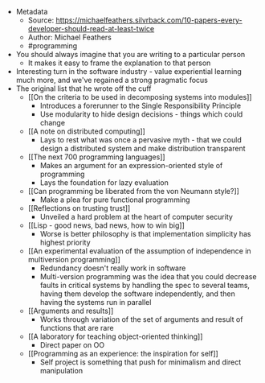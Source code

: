 - Metadata
    - Source: https://michaelfeathers.silvrback.com/10-papers-every-developer-should-read-at-least-twice
    - Author: Michael Feathers
    - #programming
- You should always imagine that you are writing to a particular person
    - It makes it easy to frame the explanation to that person
- Interesting turn in the software industry - value experiential learning much more, and we've regained a strong pragmatic focus
- The original list that he wrote off the cuff
    - [[On the criteria to be used in decomposing systems into modules]]
        - Introduces a forerunner to the Single Responsibility Principle
        - Use modularity to hide design decisions - things which could change
    - [[A note on distributed computing]]
        - Lays to rest what was once a pervasive myth - that we could design a distributed system and make distribution transparent
    - [[The next 700 programming languages]]
        - Makes an argument for an expression-oriented style of programming
        - Lays the foundation for lazy evaluation
    - [[Can programming be liberated from the von Neumann style?]]
        - Make a plea for pure functional programming
    - [[Reflections on trusting trust]]
        - Unveiled a hard problem at the heart of computer security
    - [[Lisp - good news, bad news, how to win big]]
        - Worse is better philosophy is that implementation simplicity has highest priority
    - [[An experimental evaluation of the assumption of independence in multiversion programming]]
        - Redundancy doesn't really work in software
        - Multi-version programming was the idea that you could decrease faults in critical systems by handling the spec to several teams, having them develop the software independently, and then having the systems run in parallel
    - [[Arguments and results]]
        - Works through variation of the set of arguments and result of functions that are rare
    - [[A laboratory for teaching object-oriented thinking]]
        - Direct paper on OO
    - [[Programming as an experience: the inspiration for self]]
        - Self project is something that push for minimalism and direct manipulation
